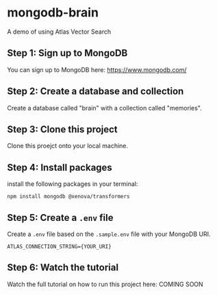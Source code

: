 # mongodb-brain
A demo of using Atlas Vector Search


## Step 1: Sign up to MongoDB
You can sign up to MongoDB here: https://www.mongodb.com/



## Step 2: Create a database and collection
Create a database called "brain" with a collection called "memories".



## Step 3: Clone this project
Clone this proejct onto your local machine.



## Step 4: Install packages
install the following packages in your terminal:

```
npm install mongodb @xenova/transformers 
```



## Step 5: Create a `.env` file
Create a `.env` file based on the `.sample.env` file with your MongoDB URI.

```
ATLAS_CONNECTION_STRING={YOUR_URI}
```



## Step 6: Watch the tutorial
Watch the full tutorial on how to run this project here: COMING SOON
